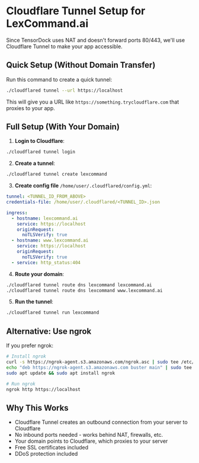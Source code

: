 # Cloudflare Tunnel Setup for LexCommand.ai

Since TensorDock uses NAT and doesn't forward ports 80/443, we'll use Cloudflare Tunnel to make your app accessible.

## Quick Setup (Without Domain Transfer)

Run this command to create a quick tunnel:

```bash
./cloudflared tunnel --url https://localhost
```

This will give you a URL like `https://something.trycloudflare.com` that proxies to your app.

## Full Setup (With Your Domain)

1. **Login to Cloudflare**:
```bash
./cloudflared tunnel login
```

2. **Create a tunnel**:
```bash
./cloudflared tunnel create lexcommand
```

3. **Create config file** `/home/user/.cloudflared/config.yml`:
```yaml
tunnel: <TUNNEL_ID_FROM_ABOVE>
credentials-file: /home/user/.cloudflared/<TUNNEL_ID>.json

ingress:
  - hostname: lexcommand.ai
    service: https://localhost
    originRequest:
      noTLSVerify: true
  - hostname: www.lexcommand.ai
    service: https://localhost
    originRequest:
      noTLSVerify: true
  - service: http_status:404
```

4. **Route your domain**:
```bash
./cloudflared tunnel route dns lexcommand lexcommand.ai
./cloudflared tunnel route dns lexcommand www.lexcommand.ai
```

5. **Run the tunnel**:
```bash
./cloudflared tunnel run lexcommand
```

## Alternative: Use ngrok

If you prefer ngrok:

```bash
# Install ngrok
curl -s https://ngrok-agent.s3.amazonaws.com/ngrok.asc | sudo tee /etc/apt/trusted.gpg.d/ngrok.asc >/dev/null
echo "deb https://ngrok-agent.s3.amazonaws.com buster main" | sudo tee /etc/apt/sources.list.d/ngrok.list
sudo apt update && sudo apt install ngrok

# Run ngrok
ngrok http https://localhost
```

## Why This Works

- Cloudflare Tunnel creates an outbound connection from your server to Cloudflare
- No inbound ports needed - works behind NAT, firewalls, etc.
- Your domain points to Cloudflare, which proxies to your server
- Free SSL certificates included
- DDoS protection included